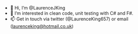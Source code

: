 - 👋 Hi, I’m @LaurenceJKing
- 👀 I’m interested in clean code, unit testing with C# and F#.
- 📫 Get in touch via twitter (@LaurenceKing657) or email (laurenceking@hotmail.co.uk)

<!---
LaurenceJKing/LaurenceJKing is a ✨ special ✨ repository because its `README.md` (this file) appears on your GitHub profile.
You can click the Preview link to take a look at your changes.
--->
